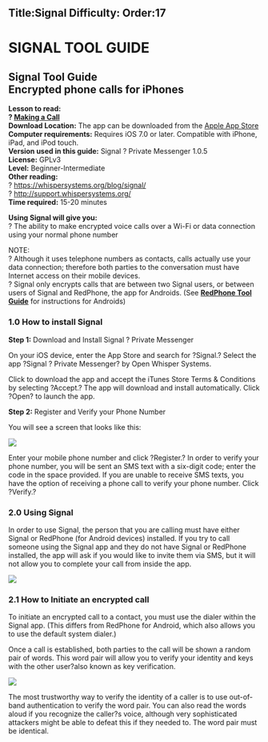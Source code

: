 Title:Signal
Difficulty:
Order:17
---
<h1>SIGNAL TOOL GUIDE</h1><h2>Signal Tool Guide <br>Encrypted phone calls for iPhones </h2><p><b>Lesson to read: <br>? <a href="umbrella://lesson/making-a-call">Making a Call</a></b><br><b>Download Location:</b> The app can be downloaded from the <a href="https://itunes.apple.com/us/app/signal-private-messenger/id874139669?mt=8">Apple App Store</a><br><b>Computer requirements:</b> Requires iOS 7.0 or later. Compatible with iPhone, iPad, and iPod touch.<br><b>Version used in this guide:</b> Signal ? Private Messenger 1.0.5<br><b>License:</b> GPLv3<br><b>Level:</b> Beginner-Intermediate<br><b>Other reading:</b><br>? <a href="https://whispersystems.org/blog/signal/">https://whispersystems.org/blog/signal/</a><br>? <a href="http://support.whispersystems.org/">http://support.whispersystems.org/</a><br><b>Time required:</b> 15-20 minutes</p><p><b>Using Signal will give you:</b><br>? The ability to make encrypted voice calls over a Wi-Fi or data connection using your normal phone number</p><p>NOTE: <br>? Although it uses telephone numbers as contacts, calls actually use your data connection; therefore both parties to the conversation must have Internet access on their mobile devices.<br>? Signal only encrypts calls that are between two Signal users, or between users of Signal and RedPhone, the app for Androids. (See <b><a href="umbrella://lesson/redphone">RedPhone Tool Guide</a></b> for instructions for Androids)</p><h3>1.0 How to install Signal </h3><p><b>Step 1:</b> Download and Install Signal ? Private Messenger</p><p>On your iOS device, enter the App Store and search for ?Signal.? Select the app ?Signal ? Private Messenger? by Open Whisper Systems.</p><p>Click to download the app and accept the iTunes Store Terms & Conditions by selecting ?Accept.? The app will download and install automatically. Click ?Open? to launch the app.</p><p><b>Step 2:</b> Register and Verify your Phone Number</p><p>You will see a screen that looks like this:</p><img src="tool_signal1.png"><p>Enter your mobile phone number and click ?Register.? In order to verify your phone number, you will be sent an SMS text with a six-digit code; enter the code in the space provided. If you are unable to receive SMS texts, you have the option of receiving a phone call to verify your phone number. Click ?Verify.?</p><h3>2.0 Using Signal</h3><p>In order to use Signal, the person that you are calling must have either Signal or RedPhone (for Android devices) installed. If you try to call someone using the Signal app and they do not have Signal or RedPhone installed, the app will ask if you would like to invite them via SMS, but it will not allow you to complete your call from inside the app.</p><img src="tool_signal2.png"><h3>2.1 How to Initiate an encrypted call</h3><p>To initiate an encrypted call to a contact, you must use the dialer within the Signal app. (This differs from RedPhone for Android, which also allows you to use the default system dialer.)</p><p>Once a call is established, both parties to the call will be shown a random pair of words. This word pair will allow you to verify your identity and keys with the other user?also known as key verification.</p><img src="tool_signal3.png"><p>The most trustworthy way to verify the identity of a caller is to use out-of-band authentication to verify the word pair. You can also read the words aloud if you recognize the caller?s voice, although very sophisticated attackers might be able to defeat this if they needed to. The word pair must be identical.</p>